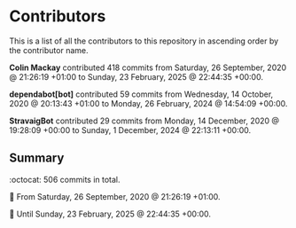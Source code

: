 # Contributors

This is a list of all the contributors to this repository in ascending order by the contributor name.

**Colin Mackay** contributed 418 commits from Saturday, 26 September, 2020 @ 21:26:19 +01:00 to Sunday, 23 February, 2025 @ 22:44:35 +00:00.

**dependabot[bot]** contributed 59 commits from Wednesday, 14 October, 2020 @ 20:13:43 +01:00 to Monday, 26 February, 2024 @ 14:54:09 +00:00.

**StravaigBot** contributed 29 commits from Monday, 14 December, 2020 @ 19:28:09 +00:00 to Sunday, 1 December, 2024 @ 22:13:11 +00:00.

## Summary

:octocat: 506 commits in total.

:date: From Saturday, 26 September, 2020 @ 21:26:19 +01:00.

:date: Until Sunday, 23 February, 2025 @ 22:44:35 +00:00.

